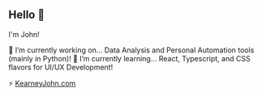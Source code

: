 ## Hello 👋

I'm John! 

🔭 I’m currently working on... Data Analysis and Personal Automation tools (mainly in Python)!
🌱 I’m currently learning... React, Typescript, and CSS flavors for UI/UX Development!

⚡ [KearneyJohn.com](https://kearneyjohn.com) 

